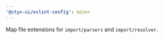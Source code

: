 ```yaml
---
'@styx-ui/eslint-config': minor
---
```


Map file extensions for `import/parsers` and `import/resolver`.
